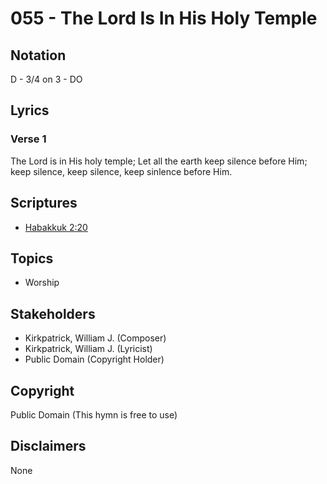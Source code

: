 # 055 - The Lord Is In His Holy Temple

## Notation

D - 3/4 on 3 - DO

## Lyrics

### Verse 1

The Lord is in His holy temple; Let all the earth keep silence before Him; keep silence, keep silence, keep sinlence before Him.


## Scriptures

- [Habakkuk 2:20](https://www.biblegateway.com/passage/?search=Habakkuk%202%3A20)

## Topics

- Worship

## Stakeholders

- Kirkpatrick, William J. (Composer)
- Kirkpatrick, William J. (Lyricist)
- Public Domain (Copyright Holder)

## Copyright

Public Domain
(This hymn is free to use)

## Disclaimers

None

